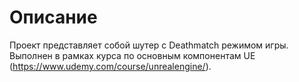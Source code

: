 # Описание
Проект представляет собой шутер с Deathmatch режимом игры. Выполнен в рамках курса по основным компонентам UE (https://www.udemy.com/course/unrealengine/).
